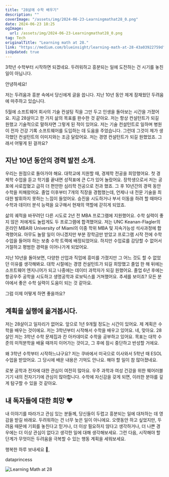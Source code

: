 ```yaml
---
title: "28살에 수학 배우기"
description: ""
coverImage: "/assets/img/2024-06-23-Learningmathat28_0.png"
date: 2024-06-23 18:25
ogImage:
  url: /assets/img/2024-06-23-Learningmathat28_0.png
tag: Tech
originalTitle: "Learning math at 28."
link: "https://medium.com/blueinsight/learning-math-at-28-43a03922759d"
isUpdated: true
---
```


3학년 수학부터 시작하면 되겠네요. 두려워하고 흥분되는 일에 도전하는 건 시기를 놓친 일이 아닙니다.

안녕하세요!

저는 두려움과 흥분 속에서 당신에게 글을 씁니다. 지난 10년 동안 제게 잠재웠던 두려움에 마주하고 있습니다.

5월에 소프트웨어 회사의 기술 컨설팅 직을 그만 두고 인생을 돌아보는 시간을 가졌어요. 지금 28살이고 한 가지 삶의 목표를 완수한 것 같아요. 저는 항상 컨설턴트가 되길 원했고 기술적으로 말하자면 그렇게 된 적이 있어요. 저는 기술 컨설턴트로 일하며 병원이 전자 건강 기록 소프트웨어를 도입하는 데 도움을 주었습니다. 그런데 그것이 제가 생각했던 컨설턴트의 이미지와는 조금 달랐어요. 저는 경영 컨설턴트가 되길 원했었죠. 그래서 어떻게 된 걸까요?

<!-- cozy-coder - 수평 -->

<ins class="adsbygoogle"
     style="display:block"
     data-ad-client="ca-pub-4877378276818686"
     data-ad-slot="1107185301"
     data-ad-format="auto"
     data-full-width-responsive="true"></ins>

<script>
     (adsbygoogle = window.adsbygoogle || []).push({});
</script>

## 지난 10년 동안의 경력 발전 소개.

우리는 원점으로 돌아가야 해요. 대학교에 지원할 때, 경제학 전공을 희망했어요. 첫 경제학 수업을 듣고 학기를 끝내면 성적표에 큰 C가 있어 놀랐어요. 장학생으로서 저는 공포에 사로잡혔고 급히 더 편안한 심리학 전공으로 전과 했죠. 그 후 10년간의 경력 동안 수학을 피해왔어요. 졸업 이후부터 7개의 직장을 경험했는데, 언제나 내 전문 기술을 최대한 발휘하지 못하는 느낌이 들었어요. 승진을 시도하거나 부서 이동을 하려 할 때마다 수학과 데이터 분석 능력을 요구해서 현재의 역할에 갇히게 되었죠.

삶의 궤적을 바꾸려던 다른 시도로 2년 전 MBA 프로그램에 지원했어요. 수학 실력이 좋지 않은 저에게도 놀랍게도 두 프로그램에 합격했어요. 저는 UNC Keanan-Flagler의 온라인 MBA와 University of Miami의 이중 학위 MBA 및 지속가능성 석사과정에 합격했어요. 아무도 놀랄 일이 아니겠지만 부분 장학금만 받았고 프로그램 시작 전에 수학 수업을 들어야 하는 보충 수학 트랙에 배정되었어요. 하지만 수업료를 감당할 수 없어서 거절하고 평범한 경력을 이어나가게 되었어요.

지난 10년을 돌아보면, 다양한 산업과 직업에 흥미를 가졌지만 그 어느 것도 할 수 없었던 이유를 생각해봐요. 대학 시절에는 경영 컨설턴트가 되길 희망했고 졸업 한 해 뒤에는 소프트웨어 엔지니어가 되고 나중에는 데이터 과학자가 되길 원했어요. 졸업 6년 후에는 항공우주 공학을 시도하고 생명공학과 로보틱스를 거쳐했어요. 추세를 보이죠? 모든 분야에서 좋은 수학 실력이 도움이 되는 것 같아요.

<!-- cozy-coder - 수평 -->

<ins class="adsbygoogle"
     style="display:block"
     data-ad-client="ca-pub-4877378276818686"
     data-ad-slot="1107185301"
     data-ad-format="auto"
     data-full-width-responsive="true"></ins>

<script>
     (adsbygoogle = window.adsbygoogle || []).push({});
</script>

그럼 이제 어떻게 하면 좋을까요?

## 계획을 실행에 옮겨봅시다.

저는 28살이고 일자리가 없어요. 앞으로 1년 9개월 정도는 시간이 있어요. 제 계획은 수학을 배우는 것이에요. 저는 3학년부터 시작해서 수학을 배우고 있어요. 네, 맞아요. 28살인 저는 3학년 수학 문제집과 칸 아카데미로 수학을 공부하고 있어요. 목표는 대학 수준의 미적분학을 배울 때까지 이어가는 것이고, 그 후에 잠시 중단하고 반성할 거에요.

왜 3학년 수학부터 시작하느냐구요? 저는 쿠바에서 미국으로 이사와서 5학년 때 ESOL 수업을 받았어요. 그 당시에 배운 내용은 기억도 안나요. 해야 할 일이 참 많아졌네요.

<!-- cozy-coder - 수평 -->

<ins class="adsbygoogle"
     style="display:block"
     data-ad-client="ca-pub-4877378276818686"
     data-ad-slot="1107185301"
     data-ad-format="auto"
     data-full-width-responsive="true"></ins>

<script>
     (adsbygoogle = window.adsbygoogle || []).push({});
</script>

로봇 공학과 전자에 대한 관심이 여전히 많아요. 우주 과학과 여성 건강을 위한 웨어러블 기기 내의 전자기기에 관심이 많아합니다. 수학에 자신감을 갖게 되면, 이러한 분야를 깊게 탐구할 수 있을 것 같아요.

## 내 독자들에 대한 희망 ♥︎

내 이야기를 따라가고 관심 있는 분들께, 당신들이 두렵고 흥분되는 일에 대처하는 데 영감을 받길 바래요. 두려워하는 건 너무 늦은 일이 아니에요. 오랫동안 하고 싶었지만, 두려움 때문에 기회를 놓친다고 믿거나, 더 이상 필요하지 않다고 생각하거나, 더 나쁜 경우에는 더 이상 관심이 없다고 생각한 일에 대해 생각해보세요. 그런 다음, 시작해야 할 단계가 무엇이든 두려움을 극복할 수 있는 행동 계획을 세워보세요.

행복한 하루 보내세요 🌙,

<!-- cozy-coder - 수평 -->

<ins class="adsbygoogle"
     style="display:block"
     data-ad-client="ca-pub-4877378276818686"
     data-ad-slot="1107185301"
     data-ad-format="auto"
     data-full-width-responsive="true"></ins>

<script>
     (adsbygoogle = window.adsbygoogle || []).push({});
</script>

dataprincess

![Learning Math at 28](/assets/img/2024-06-23-Learningmathat28_0.png)
